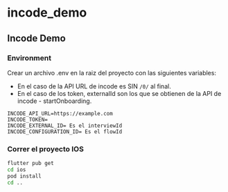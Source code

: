 # incode_demo

## Incode Demo

### Environment

Crear un archivo .env en la raiz del proyecto con las siguientes variables:

- En el caso de la API URL de incode es SIN `/0/` al final.
- En el caso de los token, externalId son los que se obtienen de la API de incode - startOnboarding.

```
INCODE_API_URL=https://example.com
INCODE_TOKEN=
INCODE_EXTERNAL_ID= Es el interviewId
INCODE_CONFIGURATION_ID= Es el flowId
```

### Correr el proyecto IOS

```bash
flutter pub get
cd ios
pod install
cd ..
```
